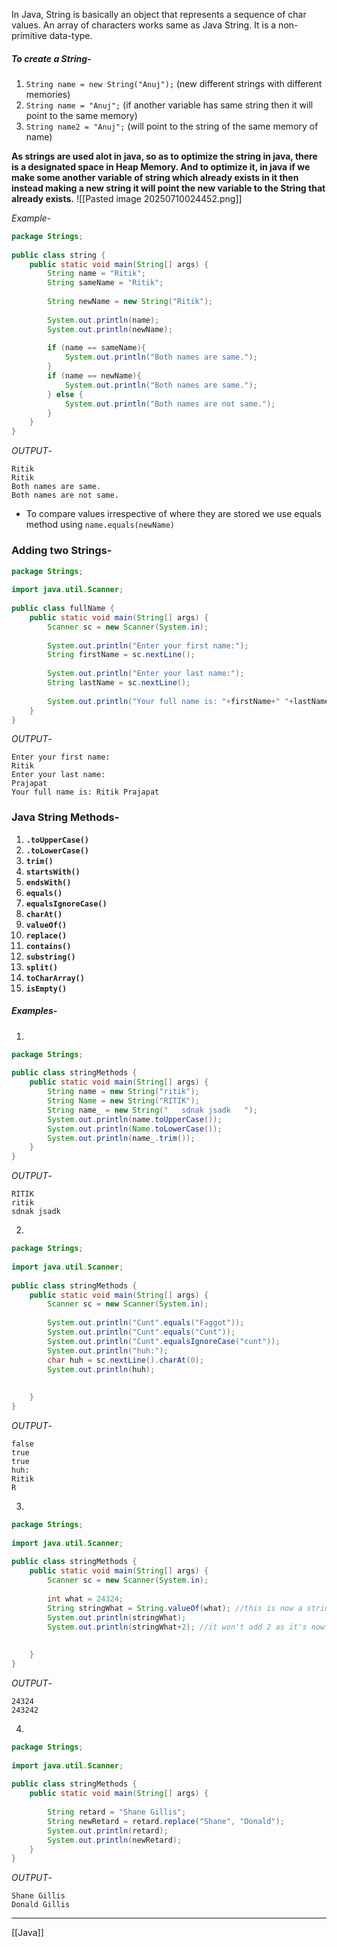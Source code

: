 In Java, String is basically an object that represents a sequence of char values.
An array of characters works same as Java String.
It is a non-primitive data-type.

##### To create a String-
1. `String name = new String("Anuj");` (new different strings with different memories)
2. `String name = "Anuj";` (if another variable has same string then it will point to the same memory)
3. `String name2 = "Anuj";` (will point to the string of the same memory of name)


**As strings are used alot in java, so as to optimize the string in java, there is a designated space in Heap Memory. And to optimize it, in java if we make some another variable of string which already exists in it then instead making a new string it will point the new variable to the String that already exists.**
![[Pasted image 20250710024452.png]]

*Example*-

```java
package Strings;  
  
public class string {  
    public static void main(String[] args) {  
        String name = "Ritik";  
        String sameName = "Ritik";  
        
        String newName = new String("Ritik");  
        
        System.out.println(name);  
        System.out.println(newName);  
        
        if (name == sameName){  
            System.out.println("Both names are same.");  
        }  
        if (name == newName){  
            System.out.println("Both names are same.");  
        } else {  
            System.out.println("Both names are not same.");  
        }  
    }  
}
```

*OUTPUT*- 
```
Ritik
Ritik
Both names are same.
Both names are not same.
```

- To compare values irrespective of where they are stored  we use equals method using `name.equals(newName)`

### Adding two Strings-
```java
package Strings;  
  
import java.util.Scanner;  
  
public class fullName {  
    public static void main(String[] args) {  
        Scanner sc = new Scanner(System.in);  
        
        System.out.println("Enter your first name:");  
        String firstName = sc.nextLine();  
        
        System.out.println("Enter your last name:");  
        String lastName = sc.nextLine();  
        
        System.out.println("Your full name is: "+firstName+" "+lastName);  
    }  
}
```

*OUTPUT*-
```
Enter your first name:
Ritik
Enter your last name:
Prajapat
Your full name is: Ritik Prajapat
```

### Java String Methods-
1. **`.toUpperCase()`**
2. **`.toLowerCase()`**
3. **`trim()`**
4. **`startsWith()`**
5. **`endsWith()`**
6. **`equals()`**
7. **`equalsIgnoreCase()`**
8. **`charAt()`**
9. **`valueOf()`**
10. **`replace()`**
11. **`contains()`**
12. **`substring()`**
13. **`split()`**
14. **`toCharArray()`**
15. **`isEmpty()`**

##### *Examples-*
1. 
```java
package Strings;  
  
public class stringMethods {  
    public static void main(String[] args) {  
        String name = new String("ritik");  
        String Name = new String("RITIK");  
        String name_ = new String("   sdnak jsadk   ");  
        System.out.println(name.toUpperCase());  
        System.out.println(Name.toLowerCase());  
        System.out.println(name_.trim());  
    }  
}
```
*OUTPUT*-
```
RITIK
ritik
sdnak jsadk
```
2. 
```java
package Strings;  
  
import java.util.Scanner;  
  
public class stringMethods {  
    public static void main(String[] args) {  
        Scanner sc = new Scanner(System.in);  
        
        System.out.println("Cunt".equals("Faggot"));  
        System.out.println("Cunt".equals("Cunt"));  
        System.out.println("Cunt".equalsIgnoreCase("cunt"));  
        System.out.println("huh:");  
        char huh = sc.nextLine().charAt(0);  
        System.out.println(huh);  
        
         
    }  
}
```
*OUTPUT*-
```
false
true
true
huh:
Ritik
R
```
3. 
```java
package Strings;  
  
import java.util.Scanner;  
  
public class stringMethods {  
    public static void main(String[] args) {  
        Scanner sc = new Scanner(System.in);  
          
        int what = 24324;  
        String stringWhat = String.valueOf(what); //this is now a string, therefore no mathematical operations will work on it anymore  
        System.out.println(stringWhat);  
        System.out.println(stringWhat+2); //it won't add 2 as it's now a string  
		
	    
    }  
}
```
*OUTPUT*-
```
24324
243242
```
4. 
```java
package Strings;  
  
import java.util.Scanner;  
  
public class stringMethods {  
    public static void main(String[] args) {  
        
        String retard = "Shane Gillis";  
        String newRetard = retard.replace("Shane", "Donald");  
        System.out.println(retard);  
        System.out.println(newRetard);  
    }  
}
```
*OUTPUT*-
```
Shane Gillis
Donald Gillis
```

---
[[Java]]

